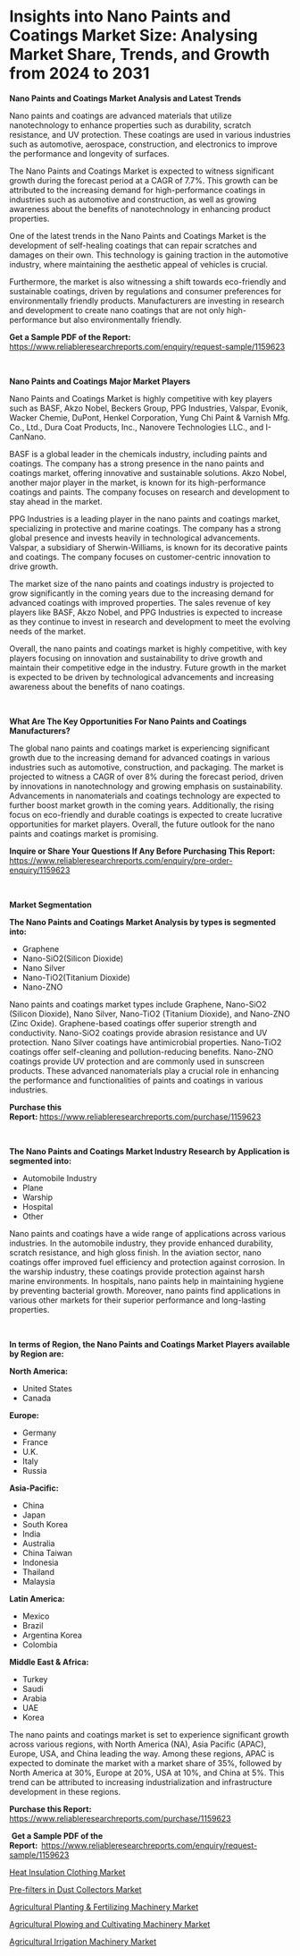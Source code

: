 <p><h1>Insights into Nano Paints and Coatings Market Size: Analysing Market Share, Trends, and Growth from 2024 to 2031</h1></p><p><strong>Nano Paints and Coatings Market Analysis and Latest Trends</strong></p>
<p><p>Nano paints and coatings are advanced materials that utilize nanotechnology to enhance properties such as durability, scratch resistance, and UV protection. These coatings are used in various industries such as automotive, aerospace, construction, and electronics to improve the performance and longevity of surfaces.</p><p>The Nano Paints and Coatings Market is expected to witness significant growth during the forecast period at a CAGR of 7.7%. This growth can be attributed to the increasing demand for high-performance coatings in industries such as automotive and construction, as well as growing awareness about the benefits of nanotechnology in enhancing product properties.</p><p>One of the latest trends in the Nano Paints and Coatings Market is the development of self-healing coatings that can repair scratches and damages on their own. This technology is gaining traction in the automotive industry, where maintaining the aesthetic appeal of vehicles is crucial.</p><p>Furthermore, the market is also witnessing a shift towards eco-friendly and sustainable coatings, driven by regulations and consumer preferences for environmentally friendly products. Manufacturers are investing in research and development to create nano coatings that are not only high-performance but also environmentally friendly.</p></p>
<p><strong>Get a Sample PDF of the Report:&nbsp;</strong> <a href="https://www.reliableresearchreports.com/enquiry/request-sample/1159623">https://www.reliableresearchreports.com/enquiry/request-sample/1159623</a></p>
<p>&nbsp;</p>
<p><strong>Nano Paints and Coatings Major Market Players</strong></p>
<p><p>Nano Paints and Coatings Market is highly competitive with key players such as BASF, Akzo Nobel, Beckers Group, PPG Industries, Valspar, Evonik, Wacker Chemie, DuPont, Henkel Corporation, Yung Chi Paint & Varnish Mfg. Co., Ltd., Dura Coat Products, Inc., Nanovere Technologies LLC., and I-CanNano.</p><p>BASF is a global leader in the chemicals industry, including paints and coatings. The company has a strong presence in the nano paints and coatings market, offering innovative and sustainable solutions. Akzo Nobel, another major player in the market, is known for its high-performance coatings and paints. The company focuses on research and development to stay ahead in the market.</p><p>PPG Industries is a leading player in the nano paints and coatings market, specializing in protective and marine coatings. The company has a strong global presence and invests heavily in technological advancements. Valspar, a subsidiary of Sherwin-Williams, is known for its decorative paints and coatings. The company focuses on customer-centric innovation to drive growth.</p><p>The market size of the nano paints and coatings industry is projected to grow significantly in the coming years due to the increasing demand for advanced coatings with improved properties. The sales revenue of key players like BASF, Akzo Nobel, and PPG Industries is expected to increase as they continue to invest in research and development to meet the evolving needs of the market.</p><p>Overall, the nano paints and coatings market is highly competitive, with key players focusing on innovation and sustainability to drive growth and maintain their competitive edge in the industry. Future growth in the market is expected to be driven by technological advancements and increasing awareness about the benefits of nano coatings.</p></p>
<p>&nbsp;</p>
<p><strong>What Are The Key Opportunities For Nano Paints and Coatings Manufacturers?</strong></p>
<p><p>The global nano paints and coatings market is experiencing significant growth due to the increasing demand for advanced coatings in various industries such as automotive, construction, and packaging. The market is projected to witness a CAGR of over 8% during the forecast period, driven by innovations in nanotechnology and growing emphasis on sustainability. Advancements in nanomaterials and coatings technology are expected to further boost market growth in the coming years. Additionally, the rising focus on eco-friendly and durable coatings is expected to create lucrative opportunities for market players. Overall, the future outlook for the nano paints and coatings market is promising.</p></p>
<p><strong>Inquire or Share Your Questions If Any Before Purchasing This Report:</strong> <a href="https://www.reliableresearchreports.com/enquiry/pre-order-enquiry/1159623">https://www.reliableresearchreports.com/enquiry/pre-order-enquiry/1159623</a></p>
<p>&nbsp;</p>
<p><strong>Market Segmentation</strong></p>
<p><strong>The Nano Paints and Coatings Market Analysis by types is segmented into:</strong></p>
<p><ul><li>Graphene</li><li>Nano-SiO2(Silicon Dioxide)</li><li>Nano Silver</li><li>Nano-TiO2(Titanium Dioxide)</li><li>Nano-ZNO</li></ul></p>
<p><p>Nano paints and coatings market types include Graphene, Nano-SiO2 (Silicon Dioxide), Nano Silver, Nano-TiO2 (Titanium Dioxide), and Nano-ZNO (Zinc Oxide). Graphene-based coatings offer superior strength and conductivity. Nano-SiO2 coatings provide abrasion resistance and UV protection. Nano Silver coatings have antimicrobial properties. Nano-TiO2 coatings offer self-cleaning and pollution-reducing benefits. Nano-ZNO coatings provide UV protection and are commonly used in sunscreen products. These advanced nanomaterials play a crucial role in enhancing the performance and functionalities of paints and coatings in various industries.</p></p>
<p><strong>Purchase this Report:&nbsp;</strong><a href="https://www.reliableresearchreports.com/purchase/1159623">https://www.reliableresearchreports.com/purchase/1159623</a></p>
<p>&nbsp;</p>
<p><strong>The Nano Paints and Coatings Market Industry Research by Application is segmented into:</strong></p>
<p><ul><li>Automobile Industry</li><li>Plane</li><li>Warship</li><li>Hospital</li><li>Other</li></ul></p>
<p><p>Nano paints and coatings have a wide range of applications across various industries. In the automobile industry, they provide enhanced durability, scratch resistance, and high gloss finish. In the aviation sector, nano coatings offer improved fuel efficiency and protection against corrosion. In the warship industry, these coatings provide protection against harsh marine environments. In hospitals, nano paints help in maintaining hygiene by preventing bacterial growth. Moreover, nano paints find applications in various other markets for their superior performance and long-lasting properties.</p></p>
<p>&nbsp;</p>
<p><strong>In terms of Region, the Nano Paints and Coatings Market Players available by Region are:</strong></p>
<p>
    <p> <strong> North America: </strong>
        <ul>
            <li>United States</li>
            <li>Canada</li>
        </ul>
        </p> 
    <p> <strong> Europe: </strong>
        <ul>
            <li>Germany</li>
            <li>France</li>
            <li>U.K.</li>
            <li>Italy</li>
            <li>Russia</li>
        </ul>
        </p> 
    <p> <strong> Asia-Pacific: </strong>
        <ul>
            <li>China</li>
            <li>Japan</li>
            <li>South Korea</li>
            <li>India</li>
            <li>Australia</li>
            <li>China Taiwan</li>
            <li>Indonesia</li>
            <li>Thailand</li>
            <li>Malaysia</li>
        </ul>
        </p> 
    <p> <strong> Latin America: </strong>
        <ul>
            <li>Mexico</li>
            <li>Brazil</li>
            <li>Argentina Korea</li>
            <li>Colombia</li>
        </ul>
        </p> 
    <p> <strong> Middle East & Africa: </strong>
        <ul>
            <li>Turkey</li>
            <li>Saudi</li>
            <li>Arabia</li>
            <li>UAE</li>
            <li>Korea</li>
        </ul>
    </p>
    </p>
<p><p>The nano paints and coatings market is set to experience significant growth across various regions, with North America (NA), Asia Pacific (APAC), Europe, USA, and China leading the way. Among these regions, APAC is expected to dominate the market with a market share of 35%, followed by North America at 30%, Europe at 20%, USA at 10%, and China at 5%. This trend can be attributed to increasing industrialization and infrastructure development in these regions.</p></p>
<p><strong>Purchase this Report: </strong><a href="https://www.reliableresearchreports.com/purchase/1159623">https://www.reliableresearchreports.com/purchase/1159623</a></p>
<p>&nbsp;<strong>Get a Sample PDF of the Report:&nbsp;&nbsp;</strong><a href="https://www.reliableresearchreports.com/enquiry/request-sample/1159623">https://www.reliableresearchreports.com/enquiry/request-sample/1159623</a></p>
<p><strong></strong></p>
<p><p><a href="https://issuu.com/reportprime-2/docs/heat-insulation-clothing-market-size-2030.pptx">Heat Insulation Clothing Market</a></p><p><a href="https://issuu.com/reportprime-2/docs/pre-filters-in-dust-collectors-market-size-2030.pp">Pre-filters in Dust Collectors Market</a></p><p><a href="https://github.com/maliyahmorrow6654/Market-Research-Report-List-3/blob/main/agricultural-planting-fertilizing-machinery-market.md">Agricultural Planting & Fertilizing Machinery Market</a></p><p><a href="https://github.com/antony131rp/Market-Research-Report-List-1/blob/main/agricultural-plowing-and-cultivating-machinery-market.md">Agricultural Plowing and Cultivating Machinery Market</a></p><p><a href="https://github.com/ChiragRP21/Market-Research-Report-List-3/blob/main/agricultural-irrigation-machinery-market.md">Agricultural Irrigation Machinery Market</a></p></p>